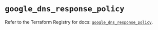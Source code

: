 # `google_dns_response_policy`

Refer to the Terraform Registry for docs: [`google_dns_response_policy`](https://registry.terraform.io/providers/hashicorp/google/6.40.0/docs/resources/dns_response_policy).
